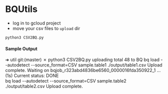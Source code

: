 # BQUtils

- log in to gcloud project
- move your csv files to `upload` dir 

`python3 CSV2BQ.py`

#### Sample Output

➜  util git:(master) ✗ python3 CSV2BQ.py
 uploading total 48 to BQ
bq load --autodetect --source_format=CSV sample.table1 ./output/table1.csv
Upload complete.
Waiting on bqjob_r323abd4836be6560_0000016fda350922_1 ... (1s) Current status: DONE   
bq load --autodetect --source_format=CSV sample.table2 ./output/table2.csv
Upload complete.
